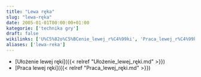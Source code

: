 ```yaml
---
title: "Lewa ręka"
slug: "lewa-ręka"
date: 2005-01-01T00:00:00+01:00
kategorie: ['technika gry']
draft: false
wikilinks: ['U%C5%82o%C5%BCenie_lewej_r%C4%99ki', 'Praca_lewej_r%C4%99ki']
aliases: ['lewa-reka']
---
```

  - [Ułożenie lewej ręki]({{< relref "Ułożenie_lewej_ręki.md" >}})
  - [Praca lewej ręki]({{< relref "Praca_lewej_ręki.md" >}})

